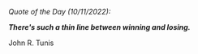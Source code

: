 *Quote of the Day (10/11/2022):*

_**There's such a thin line between winning and losing.**_

John R. Tunis